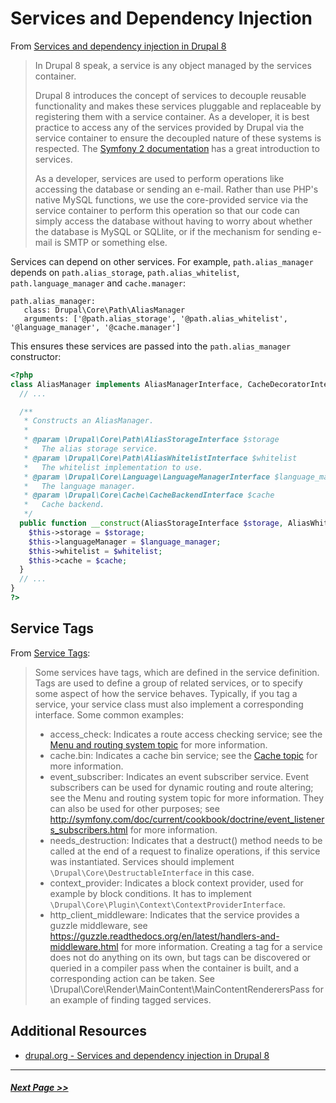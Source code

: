 # Services and Dependency Injection

From [Services and dependency injection in Drupal 8](https://www.drupal.org/docs/8/api/services-and-dependency-injection/services-and-dependency-injection-in-drupal-8)
> In Drupal 8 speak, a service is any object managed by the services container.
>
> Drupal 8 introduces the concept of services to decouple reusable functionality and makes these services pluggable and replaceable by registering them with a service container. As a developer, it is best practice to access any of the services provided by Drupal via the service container to ensure the decoupled nature of these systems is respected. The [Symfony 2 documentation](http://symfony.com/doc/current/book/service_container.html) has a great introduction to services.
>
> As a developer, services are used to perform operations like accessing the database or sending an e-mail. Rather than use PHP's native MySQL functions, we use the core-provided service via the service container to perform this operation so that our code can simply access the database without having to worry about whether the database is MySQL or SQLlite, or if the mechanism for sending e-mail is SMTP or something else.

Services can depend on other services. For example, `path.alias_manager` depends
on `path.alias_storage`, `path.alias_whitelist`, `path.language_manager` and `cache.manager`:
```
path.alias_manager:
   class: Drupal\Core\Path\AliasManager
   arguments: ['@path.alias_storage', '@path.alias_whitelist', '@language_manager', '@cache.manager']
```
This ensures these services are passed into the `path.alias_manager` constructor:

```php
<?php
class AliasManager implements AliasManagerInterface, CacheDecoratorInterface {
  // ...

  /**
   * Constructs an AliasManager.
   *
   * @param \Drupal\Core\Path\AliasStorageInterface $storage
   *   The alias storage service.
   * @param \Drupal\Core\Path\AliasWhitelistInterface $whitelist
   *   The whitelist implementation to use.
   * @param \Drupal\Core\Language\LanguageManagerInterface $language_manager
   *   The language manager.
   * @param \Drupal\Core\Cache\CacheBackendInterface $cache
   *   Cache backend.
   */
  public function __construct(AliasStorageInterface $storage, AliasWhitelistInterface $whitelist, LanguageManagerInterface $language_manager, CacheBackendInterface $cache) {
    $this->storage = $storage;
    $this->languageManager = $language_manager;
    $this->whitelist = $whitelist;
    $this->cache = $cache;
  }
  // ...
}
?>
```

## Service Tags

From [Service Tags](https://api.drupal.org/api/drupal/core%21core.api.php/group/service_tag/8.5.x):

> Some services have tags, which are defined in the service definition. Tags are used to define a group of related services, or to specify some aspect of how the service behaves. Typically, if you tag a service, your service class must also implement a corresponding interface. Some common examples:
> - access_check: Indicates a route access checking service; see the [Menu and routing system topic](https://api.drupal.org/api/drupal/core%21lib%21Drupal%21Core%21Menu%21menu.api.php/group/menu/8.5.x) for more information.
> - cache.bin: Indicates a cache bin service; see the [Cache topic](https://api.drupal.org/api/drupal/core%21core.api.php/group/cache/8.5.x) for more information.
> - event_subscriber: Indicates an event subscriber service. Event subscribers can be used for dynamic routing and route altering; see the Menu and routing system topic for more information. They can also be used for other purposes; see http://symfony.com/doc/current/cookbook/doctrine/event_listeners_subscribers.html for more information.
> - needs_destruction: Indicates that a destruct() method needs to be called at the end of a request to finalize operations, if this service was instantiated. Services should implement `\Drupal\Core\DestructableInterface` in this case.
> - context_provider: Indicates a block context provider, used for example by block conditions. It has to implement `\Drupal\Core\Plugin\Context\ContextProviderInterface`.
> - http_client_middleware: Indicates that the service provides a guzzle middleware, see https://guzzle.readthedocs.org/en/latest/handlers-and-middleware.html for more information.
> Creating a tag for a service does not do anything on its own, but tags can be discovered or queried in a compiler pass when the container is built, and a corresponding action can be taken. See \Drupal\Core\Render\MainContent\MainContentRenderersPass for an example of finding tagged services.

## Additional Resources
- [drupal.org - Services and dependency injection in Drupal 8](https://www.drupal.org/docs/8/api/services-and-dependency-injection/services-and-dependency-injection-in-drupal-8)

---

##### [Next Page >>](4.4-essential-apis-events.md)
